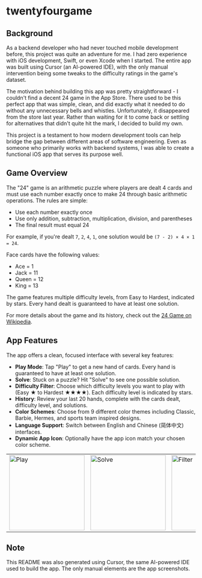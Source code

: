 # twentyfourgame

## Background

As a backend developer who had never touched mobile development before, this project was quite an adventure for me. I had zero experience with iOS development, Swift, or even Xcode when I started. The entire app was built using Cursor (an AI-powered IDE), with the only manual intervention being some tweaks to the difficulty ratings in the game's dataset.

The motivation behind building this app was pretty straightforward - I couldn't find a decent 24 game in the App Store. There used to be this perfect app that was simple, clean, and did exactly what it needed to do without any unnecessary bells and whistles. Unfortunately, it disappeared from the store last year. Rather than waiting for it to come back or settling for alternatives that didn't quite hit the mark, I decided to build my own.

This project is a testament to how modern development tools can help bridge the gap between different areas of software engineering. Even as someone who primarily works with backend systems, I was able to create a functional iOS app that serves its purpose well.

## Game Overview

The "24" game is an arithmetic puzzle where players are dealt 4 cards and must use each number exactly once to make 24 through basic arithmetic operations. The rules are simple:

- Use each number exactly once
- Use only addition, subtraction, multiplication, division, and parentheses
- The final result must equal 24

For example, if you're dealt `7`, `2`, `4`, `1`, one solution would be `(7 - 2) × 4 × 1 = 24`.

Face cards have the following values:
- Ace = 1
- Jack = 11
- Queen = 12
- King = 13

The game features multiple difficulty levels, from Easy to Hardest, indicated by stars. Every hand dealt is guaranteed to have at least one solution.

For more details about the game and its history, check out the [24 Game on Wikipedia](https://en.wikipedia.org/wiki/24_(puzzle)).

## App Features

The app offers a clean, focused interface with several key features:

- **Play Mode**: Tap "Play" to get a new hand of cards. Every hand is guaranteed to have at least one solution.
- **Solve**: Stuck on a puzzle? Hit "Solve" to see one possible solution.
- **Difficulty Filter**: Choose which difficulty levels you want to play with (Easy ★ to Hardest ★★★★). Each difficulty level is indicated by stars.
- **History**: Review your last 20 hands, complete with the cards dealt, difficulty level, and solutions.
- **Color Schemes**: Choose from 9 different color themes including Classic, Barbie, Hermes, and sports team inspired designs.
- **Language Support**: Switch between English and Chinese (简体中文) interfaces.
- **Dynamic App Icon**: Optionally have the app icon match your chosen color scheme.

<table>
  <tr>
    <td><img src="https://github.com/user-attachments/assets/efc4cd04-63de-40b0-b39a-ce90e3fa575e" alt="Play" width="200"/></td>
    <td><img src="https://github.com/user-attachments/assets/c854e756-f89c-4849-8cca-e4a3e680fabd" alt="Solve" width="200"/></td>
    <td><img src="https://github.com/user-attachments/assets/6555e3fa-69b6-4fe2-97c4-a897754137e9" alt="Filter" width="200"/></td>
  </tr>
</table>

## Note

This README was also generated using Cursor, the same AI-powered IDE used to build the app. The only manual elements are the app screenshots.
